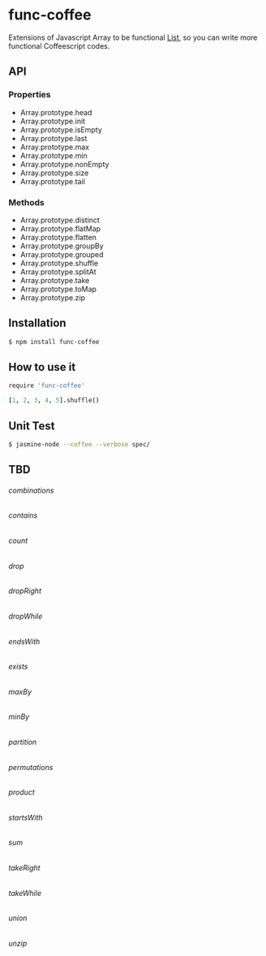 func-coffee
===========

Extensions of Javascript Array to be functional [List](http://www.scala-lang.org/api/current/index.html#scala.collection.immutable.List),
so you can write more functional Coffeescript codes.


## API

### Properties
* Array.prototype.head
* Array.prototype.init
* Array.prototype.isEmpty
* Array.prototype.last
* Array.prototype.max
* Array.prototype.min
* Array.prototype.nonEmpty
* Array.prototype.size
* Array.prototype.tail

### Methods
* Array.prototype.distinct
* Array.prototype.flatMap
* Array.prototype.flatten
* Array.prototype.groupBy
* Array.prototype.grouped
* Array.prototype.shuffle
* Array.prototype.splitAt
* Array.prototype.take
* Array.prototype.toMap
* Array.prototype.zip


## Installation

```bash
$ npm install func-coffee
```

## How to use it

```coffeescript
require 'func-coffee'

[1, 2, 3, 4, 5].shuffle()
```

## Unit Test

```bash
$ jasmine-node --coffee --verbose spec/
```


## TBD
###### combinations
###### contains
###### count
###### drop
###### dropRight
###### dropWhile
###### endsWith
###### exists

###### maxBy
###### minBy
###### partition
###### permutations
###### product
###### startsWith
###### sum
###### takeRight
###### takeWhile
###### union
###### unzip






